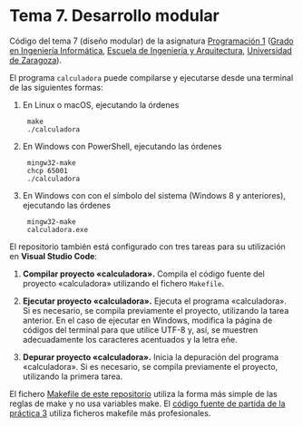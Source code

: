 # Tema 7. Desarrollo modular

Código del tema 7 (diseño modular) de la asignatura [Programación 1](https://github.com/prog1-eina) ([Grado en Ingeniería Informática](https://webdiis.unizar.es/~silarri/coordinadorGrado/), [Escuela de Ingeniería y Arquitectura](https://eina.unizar.es/), [Universidad de Zaragoza](https://www.unizar.es/)).

El programa ``calculadora`` puede compilarse y ejecutarse desde una terminal de las siguientes formas:

1. En Linux o macOS, ejecutando la órdenes

        make
        ./calculadora

2. En Windows con PowerShell, ejecutando las órdenes

        mingw32-make
        chcp 65001
        ./calculadora

3. En Windows con con el símbolo del sistema (Windows 8 y anteriores), ejecutando las órdenes

        mingw32-make
        calculadora.exe

El repositorio también está configurado con tres tareas para su utilización en **Visual Studio Code**:

1. **Compilar proyecto «calculadora».** Compila el código fuente del proyecto «calculadora» utilizando el fichero ``Makefile``.

2. **Ejecutar proyecto «calculadora».** Ejecuta el programa «calculadora». Si es necesario, se compila previamente el proyecto, utilizando la tarea anterior. En el caso de ejecutar en Windows, modifica la página de códigos del terminal para que utilice UTF-8 y, así, se muestren adecuadamente los caracteres acentuados y la letra eñe.

3. **Depurar proyecto «calculadora».** Inicia la depuración del programa «calculadora». Si es necesario, se compila previamente el proyecto, utilizando la primera tarea.

El fichero [Makefile de este repositorio](https://github.com/prog1-eina/tema-07-desarrollo-modular/blob/master/Makefile) utiliza la forma más simple de las reglas de make y no usa variables make. El [código fuente de partida de la práctica 3](https://github.com/prog1-eina/practica3) utiliza ficheros makefile más profesionales.
